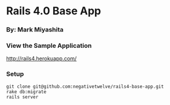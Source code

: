 # Rails 4.0 Base App

### By: Mark Miyashita

### View the Sample Application

http://rails4.herokuapp.com/

### Setup

    git clone git@github.com:negativetwelve/rails4-base-app.git
    rake db:migrate
    rails server